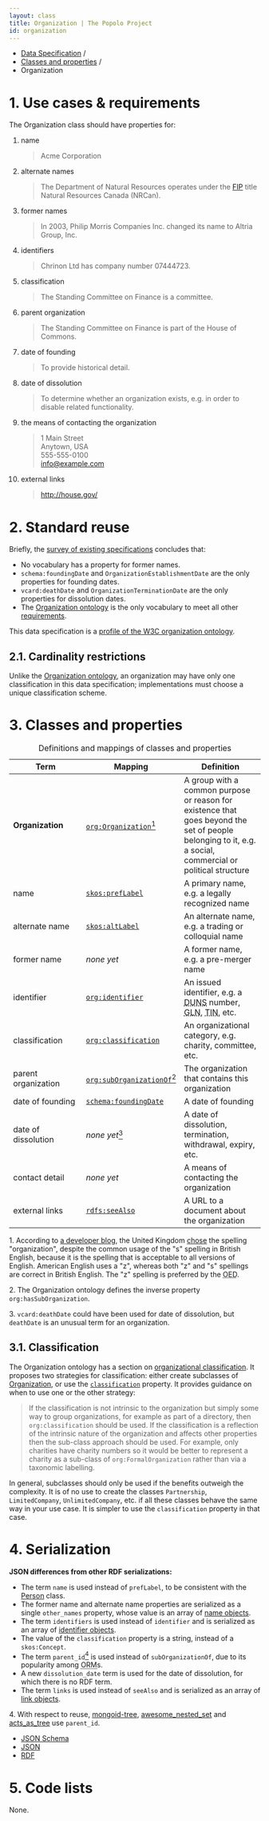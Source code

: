 ```yaml
---
layout: class
title: Organization | The Popolo Project
id: organization
---
```


<ul class="breadcrumb">
  <li><a href="/specs/">Data Specification</a> <span class="divider">/</span></li>
  <li><a href="/specs/#classes-and-properties">Classes and properties</a> <span class="divider">/</span></li>
  <li class="active">Organization</li>
</ul>

<h1 id="use-cases-and-requirements">1. Use cases &amp; requirements</h1>

The Organization class should have properties for:

1. name

    >Acme Corporation

1. alternate names

    >The Department of Natural Resources operates under the [FIP](http://en.wikipedia.org/wiki/Federal_Identity_Program) title Natural Resources Canada (NRCan).

1. former names

    >In 2003, Philip Morris Companies Inc. changed its name to Altria Group, Inc.

1. identifiers

    >Chrinon Ltd has company number 07444723.

1. classification

    >The Standing Committee on Finance is a committee.

1. parent organization

    >The Standing Committee on Finance is part of the House of Commons.

1. date of founding

    >To provide historical detail.

1. date of dissolution

    >To determine whether an organization exists, e.g. in order to disable related functionality.

1. the means of contacting the organization

    >1 Main Street  
    Anytown, USA  
    555-555-0100  
    info@example.com

1. external links

    >http://house.gov/

<h1 id="standard-reuse">2. Standard reuse</h1>

Briefly, the [survey of existing specifications](/appendices/survey.html) concludes that:

* No vocabulary has a property for former names.
* `schema:foundingDate` and `OrganizationEstablishmentDate` are the only properties for founding dates.
* `vcard:deathDate` and `OrganizationTerminationDate` are the only properties for dissolution dates.
* The [Organization ontology](http://www.w3.org/TR/vocab-org/) is the only vocabulary to meet all other [requirements](#use-cases-and-requirements).

This data specification is a [profile of the W3C organization ontology](http://www.w3.org/TR/vocab-org/#conformance).

## 2.1. Cardinality restrictions

Unlike the [Organization ontology](http://www.w3.org/TR/vocab-org/), an organization may have only one classification in this data specification; implementations must choose a unique classification scheme.

<h1 id="classes-and-properties">3. Classes and properties</h1>

<table>
  <caption>Definitions and mappings of classes and properties</caption>
  <thead>
    <tr>
      <th width="130">Term</th>
      <th>Mapping</th>
      <th>Definition</th>
    </tr>
  </thead>
  <tbody>
    <tr id="org:Organization">
      <td><strong>Organization</strong></td>
      <td><code><a href="http://www.w3.org/TR/vocab-org/#org:Organization" title="http://www.w3.org/ns/org#Organization">org:Organization</a></code><a href="#note1"><sup>1</sup></a></td>
      <td>A group with a common purpose or reason for existence that goes beyond the set of people belonging to it, e.g. a social, commercial or political structure</td>
    </tr>
    <tr id="skos:prefLabel1">
      <td>name</td>
      <td><code><a href="http://www.w3.org/TR/skos-reference/#labels" title="http://www.w3.org/2004/02/skos/core#prefLabel">skos:prefLabel</a></code></td>
      <td>A primary name, e.g. a legally recognized name</td>
    </tr>
    <tr id="skos:altLabel">
      <td>alternate name</td>
      <td><code><a href="http://www.w3.org/TR/skos-reference/#labels" title="http://www.w3.org/2004/02/skos/core#altLabel">skos:altLabel</a></code></td>
      <td>An alternate name, e.g. a trading or colloquial name</td>
    </tr>
    <tr>
      <td>former name</td>
      <td><em>none yet</em></td>
      <td>A former name, e.g. a pre-merger name</td>
    </tr>
    <tr id="org:identifier">
      <td>identifier</td>
      <td><code><a href="http://www.w3.org/TR/vocab-org/#org:identifier" title="http://www.w3.org/ns/org#identifier">org:identifier</a></code></td>
      <td>An issued identifier, e.g. a <abbr title="Data Universal Numbering System">DUNS</abbr> number, <abbr title="Global Location Number">GLN</abbr>, <abbr title="Taxpayer Identification Number">TIN</abbr>, etc.</td>
    </tr>
    <tr id="org:classification">
      <td>classification</td>
      <td><code><a href="http://www.w3.org/TR/vocab-org/#org:classification" title="http://www.w3.org/ns/org#classification">org:classification</a></code></td>
      <td>An organizational category, e.g. charity, committee, etc.</td>
    </tr>
    <tr id="org:subOrganizationOf">
      <td>parent organization</td>
      <td><code><a href="http://www.w3.org/TR/vocab-org/#org:subOrganizationOf" title="http://www.w3.org/ns/org#subOrganizationOf">org:subOrganizationOf</a></code><a href="#note2"><sup>2</sup></a></td>
      <td>The organization that contains this organization</td>
    </tr>
    <tr id="schema:foundingDate">
      <td>date of founding</td>
      <td><code><a href="http://schema.org/Organization" title="http://schema.org/foundingDate">schema:foundingDate</a></code></td>
      <td>A date of founding</td>
    </tr>
    <tr>
      <td>date of dissolution</td>
      <td><em>none yet</em><a href="#note3"><sup>3</sup></a></td>
      <td>A date of dissolution, termination, withdrawal, expiry, etc.</td>
    </tr>
    <tr>
      <td>contact detail</td>
      <td><em>none yet</em></td>
      <td>A means of contacting the organization</td>
    </tr>
    <tr id="rdfs:seeAlso">
      <td>external links</td>
      <td><code><a href="http://www.w3.org/TR/rdf-schema/#ch_seealso" title="http://www.w3.org/2000/01/rdf-schema#seeAlso">rdfs:seeAlso</a></code></td>
      <td>A URL to a document about the organization</td>
    </tr>
  </tbody>
</table>

<p class="note" id="note1">1. According to <a href="http://www.epimorphics.com/web/wiki/organization-ontology-first-draft">a developer blog</a>, the United Kingdom <a href="http://www.w3.org/TR/vocab-org/#acknowledgements">chose</a> the spelling "organization", despite the common usage of the "s" spelling in British English, because it is the spelling that is acceptable to all versions of English. American English uses a "z", whereas both "z" and "s" spellings are correct in British English. The "z" spelling is preferred by the <abbr title="Oxford English Dictionary">OED</abbr>.</p>
<p class="note" id="note2">2. The Organization ontology defines the inverse property <code>org:hasSubOrganization</code>.</p>
<p class="note" id="note3">3. <code>vcard:deathDate</code> could have been used for date of dissolution, but <code>deathDate</code> is an unusual term for an organization.</p>

## 3.1. Classification

The Organization ontology has a section on [organizational classification](organizational-classification). It proposes two strategies for classification: either create subclasses of [Organization](http://www.w3.org/TR/vocab-org/#org:Organization), or use the [`classification`](http://www.w3.org/TR/vocab-org/#org:classification) property. It provides guidance on when to use one or the other strategy:

>If the classification is not intrinsic to the organization but simply some way to group organizations, for example as part of a directory, then `org:classification` should be used. If the classification is a reflection of the intrinsic nature of the organization and affects other properties then the sub-class approach should be used. For example, only charities have charity numbers so it would be better to represent a charity as a sub-class of `org:FormalOrganization` rather than via a taxonomic labelling.

In general, subclasses should only be used if the benefits outweigh the complexity. It is of no use to create the classes `Partnership`, `LimitedCompany`, `UnlimitedCompany`, etc. if all these classes behave the same way in your use case. It is simpler to use the `classification` property in that case.

<h1 id="serialization">4. Serialization</h1>

**JSON differences from other RDF serializations:**

* The term `name` is used instead of `prefLabel`, to be consistent with the [Person](/specs/person.html) class.
* The former name and alternate name properties are serialized as a single `other_names` property, whose value is an array of [name objects](/specs/#other-name).
* The term `identifiers` is used instead of `identifier` and is serialized as an array of [identifier objects](/specs/#identifier).
* The value of the `classification` property is a string, instead of a `skos:Concept`.
* The term `parent_id`[<sup>4</sup>](#note4) is used instead of `subOrganizationOf`, due to its popularity among <abbr title="object-relational mapper">ORM</abbr>s.
* A new `dissolution_date` term is used for the date of dissolution, for which there is no RDF term.
* The term `links` is used instead of `seeAlso` and is serialized as an array of [link objects](/specs/#link).

<p class="note" id="note4">4. With respect to reuse, <a href="https://github.com/benedikt/mongoid-tree">mongoid-tree</a>, <a href="https://github.com/collectiveidea/awesome_nested_set/tree/master/lib/awesome_nested_set">awesome_nested_set</a> and <a href="https://github.com/amerine/acts_as_tree">acts_as_tree</a> use <code>parent_id</code>.</p>

<ul class="nav nav-tabs no-js">
  <li><a href="#organization-schema">JSON Schema</a></li>
  <li class="active"><a href="#organization-json">JSON</a></li>
  <li><a href="#organization-rdf">RDF</a></li>
</ul>

<div class="tab-content no-js">
  <div class="tab-pane" id="organization-schema" data-url="/schemas/organization.json"></div>
  <div class="tab-pane active" id="organization-json" data-url="/examples/organization.json"></div>
  <div class="tab-pane" id="organization-rdf" data-url="/examples/organization.ttl"></div>
</div>

<h1 id="code-lists">5. Code lists</h1>

None.
